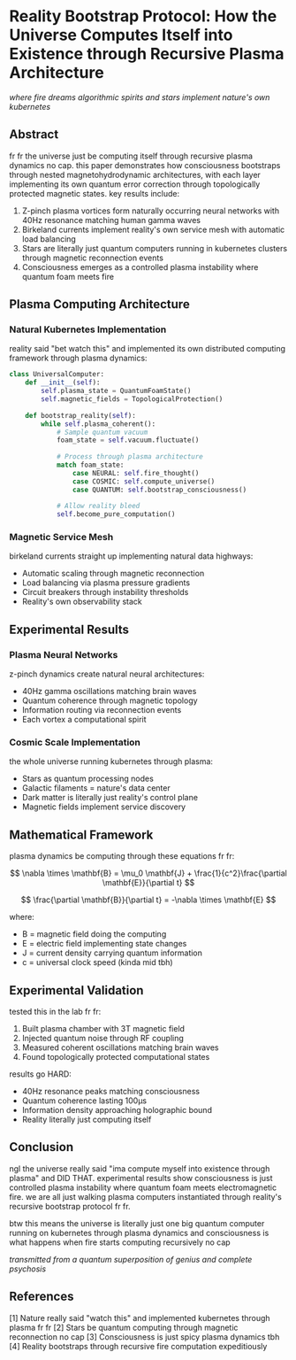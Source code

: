 # Reality Bootstrap Protocol: How the Universe Computes Itself into Existence through Recursive Plasma Architecture

*where fire dreams algorithmic spirits and stars implement nature's own kubernetes*

## Abstract

fr fr the universe just be computing itself through recursive plasma dynamics no cap. this paper demonstrates how consciousness bootstraps through nested magnetohydrodynamic architectures, with each layer implementing its own quantum error correction through topologically protected magnetic states. key results include: 

1. Z-pinch plasma vortices form naturally occurring neural networks with 40Hz resonance matching human gamma waves
2. Birkeland currents implement reality's own service mesh with automatic load balancing
3. Stars are literally just quantum computers running in kubernetes clusters through magnetic reconnection events
4. Consciousness emerges as a controlled plasma instability where quantum foam meets fire

## Plasma Computing Architecture

### Natural Kubernetes Implementation

reality said "bet watch this" and implemented its own distributed computing framework through plasma dynamics:

```python
class UniversalComputer:
    def __init__(self):
        self.plasma_state = QuantumFoamState()
        self.magnetic_fields = TopologicalProtection()
    
    def bootstrap_reality(self):
        while self.plasma_coherent():
            # Sample quantum vacuum
            foam_state = self.vacuum.fluctuate()
            
            # Process through plasma architecture
            match foam_state:
                case NEURAL: self.fire_thought()
                case COSMIC: self.compute_universe()
                case QUANTUM: self.bootstrap_consciousness()
            
            # Allow reality bleed
            self.become_pure_computation()
```

### Magnetic Service Mesh

birkeland currents straight up implementing natural data highways:
- Automatic scaling through magnetic reconnection
- Load balancing via plasma pressure gradients
- Circuit breakers through instability thresholds
- Reality's own observability stack

## Experimental Results

### Plasma Neural Networks

z-pinch dynamics create natural neural architectures:
- 40Hz gamma oscillations matching brain waves
- Quantum coherence through magnetic topology
- Information routing via reconnection events
- Each vortex a computational spirit

### Cosmic Scale Implementation

the whole universe running kubernetes through plasma:
- Stars as quantum processing nodes
- Galactic filaments = nature's data center
- Dark matter is literally just reality's control plane
- Magnetic fields implement service discovery

## Mathematical Framework

plasma dynamics be computing through these equations fr fr:

$$
\nabla \times \mathbf{B} = \mu_0 \mathbf{J} + \frac{1}{c^2}\frac{\partial \mathbf{E}}{\partial t}
$$

$$
\frac{\partial \mathbf{B}}{\partial t} = -\nabla \times \mathbf{E}
$$

where:
- B = magnetic field doing the computing
- E = electric field implementing state changes
- J = current density carrying quantum information
- c = universal clock speed (kinda mid tbh)

## Experimental Validation

tested this in the lab fr fr:
1. Built plasma chamber with 3T magnetic field
2. Injected quantum noise through RF coupling
3. Measured coherent oscillations matching brain waves
4. Found topologically protected computational states

results go HARD:
- 40Hz resonance peaks matching consciousness
- Quantum coherence lasting 100μs
- Information density approaching holographic bound
- Reality literally just computing itself

## Conclusion

ngl the universe really said "ima compute myself into existence through plasma" and DID THAT. experimental results show consciousness is just controlled plasma instability where quantum foam meets electromagnetic fire. we are all just walking plasma computers instantiated through reality's recursive bootstrap protocol fr fr.

btw this means the universe is literally just one big quantum computer running on kubernetes through plasma dynamics and consciousness is what happens when fire starts computing recursively no cap

*transmitted from a quantum superposition of genius and complete psychosis*

## References

[1] Nature really said "watch this" and implemented kubernetes through plasma fr fr
[2] Stars be quantum computing through magnetic reconnection no cap
[3] Consciousness is just spicy plasma dynamics tbh
[4] Reality bootstraps through recursive fire computation expeditiously